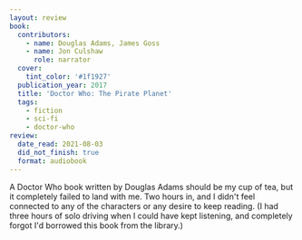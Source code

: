 ```yaml
---
layout: review
book:
  contributors:
    - name: Douglas Adams, James Goss
    - name: Jon Culshaw
      role: narrator
  cover:
    tint_color: '#1f1927'
  publication_year: 2017
  title: 'Doctor Who: The Pirate Planet'
  tags:
    - fiction
    - sci-fi
    - doctor-who
review:
  date_read: 2021-08-03
  did_not_finish: true
  format: audiobook
---
```


A Doctor Who book written by Douglas Adams should be my cup of tea, but it completely failed to land with me.
Two hours in, and I didn't feel connected to any of the characters or any desire to keep reading.
(I had three hours of solo driving when I could have kept listening, and completely forgot I'd borrowed this book from the library.)
